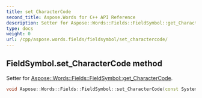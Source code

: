 ```yaml
---
title: set_CharacterCode
second_title: Aspose.Words for C++ API Reference
description: Setter for Aspose::Words::Fields::FieldSymbol::get_CharacterCode. 
type: docs
weight: 0
url: /cpp/aspose.words.fields/fieldsymbol/set_charactercode/
---
```

## FieldSymbol.set_CharacterCode method


Setter for [Aspose::Words::Fields::FieldSymbol::get_CharacterCode](./get_charactercode/).

```cpp
void Aspose::Words::Fields::FieldSymbol::set_CharacterCode(const System::String &value)
```


